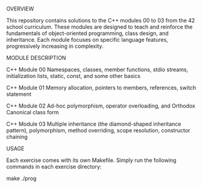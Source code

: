 OVERVIEW

This repository contains solutions to the C++ modules 00 to 03 from the 42 school curriculum.
These modules are designed to teach and reinforce the fundamentals of object-oriented programming,
class design, and inheritance. Each module focuses on specific language features, progressively
increasing in complexity.


MODULE DESCRIPTION

C++ Module 00
Namespaces, classes, member functions, stdio streams, initialization lists,
static, const, and some other basics

C++ Module 01
Memory allocation, pointers to members, references, switch statement

C++ Module 02
Ad-hoc polymorphism, operator overloading, and Orthodox Canonical class form

C++ Module 03
Multiple inheritance (the diamond-shaped inheritance pattern), polymorphism,
method overriding, scope resolution, constructor chaining


USAGE

Each exercise comes with its own Makefile.
Simply run the following commands in each exercise directory:

make
./prog

